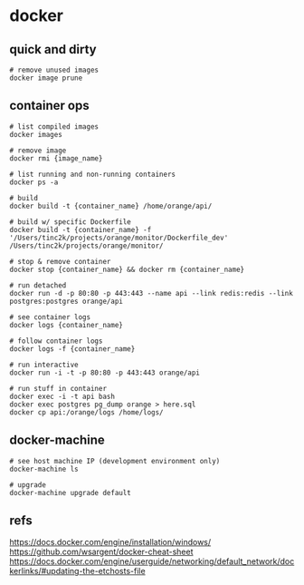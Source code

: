 # docker

## quick and dirty

```
# remove unused images
docker image prune
```

## container ops

```
# list compiled images
docker images

# remove image
docker rmi {image_name}

# list running and non-running containers
docker ps -a

# build
docker build -t {container_name} /home/orange/api/

# build w/ specific Dockerfile
docker build -t {container_name} -f '/Users/tinc2k/projects/orange/monitor/Dockerfile_dev' /Users/tinc2k/projects/orange/monitor/

# stop & remove container
docker stop {container_name} && docker rm {container_name}

# run detached
docker run -d -p 80:80 -p 443:443 --name api --link redis:redis --link postgres:postgres orange/api

# see container logs
docker logs {container_name}

# follow container logs
docker logs -f {container_name}

# run interactive
docker run -i -t -p 80:80 -p 443:443 orange/api

# run stuff in container
docker exec -i -t api bash
docker exec postgres pg_dump orange > here.sql
docker cp api:/orange/logs /home/logs/
```

## docker-machine

```
# see host machine IP (development environment only)
docker-machine ls

# upgrade
docker-machine upgrade default
```

## refs
https://docs.docker.com/engine/installation/windows/
https://github.com/wsargent/docker-cheat-sheet
https://docs.docker.com/engine/userguide/networking/default_network/dockerlinks/#updating-the-etchosts-file
